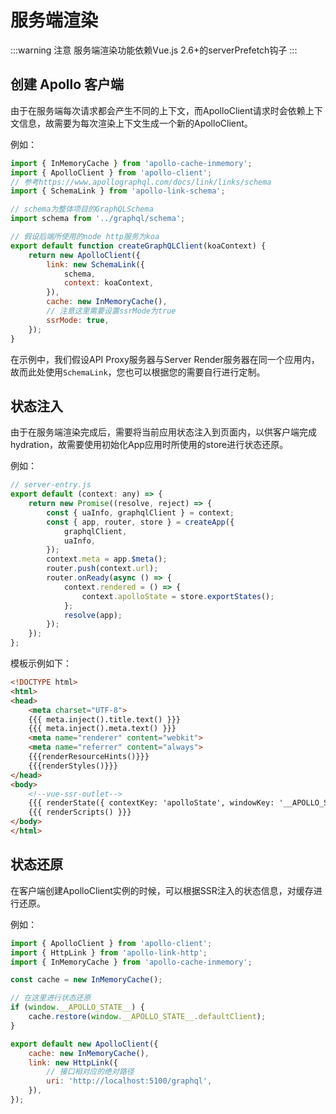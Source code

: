 # 服务端渲染

:::warning 注意
服务端渲染功能依赖Vue.js 2.6+的serverPrefetch钩子
:::

## 创建 Apollo 客户端
由于在服务端每次请求都会产生不同的上下文，而ApolloClient请求时会依赖上下文信息，故需要为每次渲染上下文生成一个新的ApolloClient。

例如：
```javascript
import { InMemoryCache } from 'apollo-cache-inmemory';
import { ApolloClient } from 'apollo-client';
// 参考https://www.apollographql.com/docs/link/links/schema
import { SchemaLink } from 'apollo-link-schema';

// schema为整体项目的GraphQLSchema
import schema from '../graphql/schema';

// 假设后端所使用的node http服务为koa
export default function createGraphQLClient(koaContext) {
    return new ApolloClient({
        link: new SchemaLink({
            schema,
            context: koaContext,
        }),
        cache: new InMemoryCache(),
        // 注意这里需要设置ssrMode为true
        ssrMode: true,
    });
}

```
在示例中，我们假设API Proxy服务器与Server Render服务器在同一个应用内，故而此处使用`SchemaLink`，您也可以根据您的需要自行进行定制。

## 状态注入
由于在服务端渲染完成后，需要将当前应用状态注入到页面内，以供客户端完成hydration，故需要使用初始化App应用时所使用的store进行状态还原。

例如：
```javascript
// server-entry.js
export default (context: any) => {
    return new Promise((resolve, reject) => {
        const { uaInfo, graphqlClient } = context;
        const { app, router, store } = createApp({
            graphqlClient,
            uaInfo,
        });
        context.meta = app.$meta();
        router.push(context.url);
        router.onReady(async () => {
            context.rendered = () => {
                context.apolloState = store.exportStates();
            };
            resolve(app);
        });
    });
};
```
模板示例如下：
```html
<!DOCTYPE html>
<html>
<head>
    <meta charset="UTF-8">
    {{{ meta.inject().title.text() }}}
    {{{ meta.inject().meta.text() }}}
    <meta name="renderer" content="webkit">
    <meta name="referrer" content="always">
    {{{renderResourceHints()}}}
    {{{renderStyles()}}}
</head>
<body>
    <!--vue-ssr-outlet-->
    {{{ renderState({ contextKey: 'apolloState', windowKey: '__APOLLO_STATE__' }) }}}
    {{{ renderScripts() }}}
</body>
</html>

```

## 状态还原
在客户端创建ApolloClient实例的时候，可以根据SSR注入的状态信息，对缓存进行还原。

例如：
```javascript
import { ApolloClient } from 'apollo-client';
import { HttpLink } from 'apollo-link-http';
import { InMemoryCache } from 'apollo-cache-inmemory';

const cache = new InMemoryCache();

// 在这里进行状态还原
if (window.__APOLLO_STATE__) {
    cache.restore(window.__APOLLO_STATE__.defaultClient);
}

export default new ApolloClient({
    cache: new InMemoryCache(),
    link: new HttpLink({
        // 接口相对应的绝对路径
        uri: 'http://localhost:5100/graphql',
    }),
});
```


